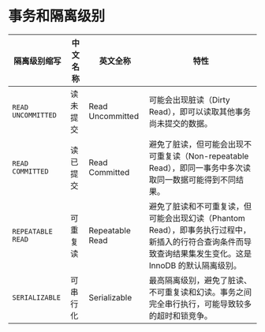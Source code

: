 # 事务和隔离级别

| 隔离级别缩写 | 中文名称 | 英文全称 | 特性 |
|--------------|----------|----------|------|
| `READ UNCOMMITTED` | 读未提交 | Read Uncommitted | 可能会出现脏读（Dirty Read），即可以读取其他事务尚未提交的数据。 |
| `READ COMMITTED` | 读已提交 | Read Committed | 避免了脏读，但可能会出现不可重复读（Non-repeatable Read），即同一事务中多次读取同一数据可能得到不同结果。 |
| `REPEATABLE READ` | 可重复读 | Repeatable Read | 避免了脏读和不可重复读，但可能会出现幻读（Phantom Read），即事务执行过程中，新插入的行符合查询条件而导致查询结果集发生变化。这是 InnoDB 的默认隔离级别。 |
| `SERIALIZABLE` | 可串行化 | Serializable | 最高隔离级别，避免了脏读、不可重复读和幻读。事务之间完全串行执行，可能导致较多的超时和锁竞争。 |